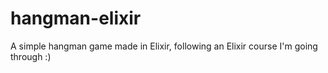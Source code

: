 # hangman-elixir
A simple hangman game made in Elixir, following an Elixir course I'm going through :)
